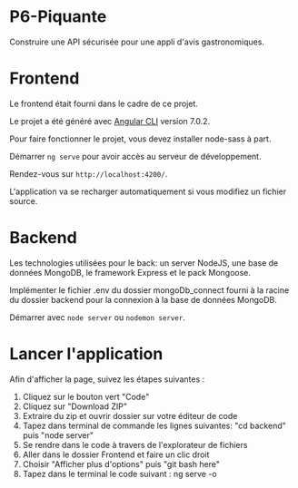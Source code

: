 # P6-Piquante
Construire une API sécurisée pour une appli d'avis gastronomiques.

# Frontend
Le frontend était fourni dans le cadre de ce projet.


Le projet a été généré avec [Angular CLI](https://github.com/angular/angular-cli) version 7.0.2.


Pour faire fonctionner le projet, vous devez installer node-sass à part.


Démarrer `ng serve` pour avoir accès au serveur de développement.


Rendez-vous sur `http://localhost:4200/`.


L'application va se recharger automatiquement si vous modifiez un fichier source.

# Backend
Les technologies utilisées pour le back: un server NodeJS, une base de données MongoDB, le framework Express et le pack Mongoose.

Implémenter le fichier .env du dossier mongoDb_connect fourni à la racine du dossier backend pour la connexion à la base de données MongoDB.


Démarrer avec `node server` ou `nodemon server`.

# Lancer l'application
Afin d'afficher la page, suivez les étapes suivantes :
1. Cliquez sur le bouton vert "Code"
2. Cliquez sur "Download ZIP"
3. Extraire du zip et ouvrir dossier sur votre éditeur de code
4. Tapez dans terminal de commande les lignes suivantes: "cd backend" puis "node server"
5. Se rendre dans le code à travers de l'explorateur de fichiers
6. Aller dans le dossier Frontend et faire un clic droit
7. Choisir "Afficher plus d'options" puis "git bash here"
8. Tapez dans le terminal le code suivant : ng serve -o
